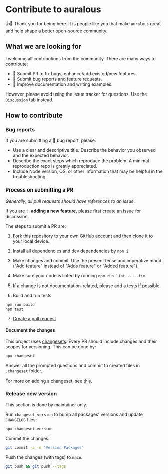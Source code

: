 # Contribute to auralous

:+1::tada: Thank you for being here. It is people like you that make `auralous` great and help shape a better open-source community.

## What we are looking for

I welcome all contributions from the community. There are many ways to contribute:

- :art: Submit PR to fix bugs, enhance/add existed/new features.
- :children_crossing: Submit bug reports and feature requests.
- :pencil: Improve documentation and writing examples.

However, please avoid using the issue tracker for questions. Use the `Discussion` tab instead.

## How to contribute

### Bug reports

If you are submitting a :bug: bug report, please:

- Use a clear and descriptive title. Describe the behavior you observed and the expected behavior.
- Describe the exact steps which reproduce the problem. A minimal reproduction repo is greatly appreciated.
- Include Node version, OS, or other information that may be helpful in the troubleshooting.

### Process on submitting a PR

*Generally, all pull requests should have references to an issue.*

If you are :sparkles: **adding a new feature**, please first [create an issue](../../issues/new) for discussion.

The steps to submit a PR are:

1. [Fork](https://help.github.com/articles/fork-a-repo/) this repository to your own GitHub account and then [clone](https://help.github.com/articles/cloning-a-repository/) it to your local device.

2. Install all dependencies and dev dependencies by `npm i`.

3. Make changes and commit. Use the present tense and imperative mood ("Add feature" instead of "Adds feature" or "Added feature").

4. Make sure your code is linted by running `npm run lint -- --fix`.

5. If a change is not documentation-related, please add a tests if possible.

6. Build and run tests

```bash
npm run build
npm test
```

7. [Create a pull request](https://help.github.com/en/articles/creating-a-pull-request-from-a-fork)

#### Document the changes

This project uses [changesets](https://github.com/atlassian/changesets). Every PR should include changes and their scopes for versioning. This can be done by:

```bash
npx changeset
```

Answer all the prompted questions and commit to created files in `.changeset` folder.

For more on adding a changeset, see [this](https://github.com/atlassian/changesets/blob/master/docs/adding-a-changeset.md#i-am-in-a-multi-package-repository-a-mono-repo).

### Release new version

This section is done by maintainer only.

Run `changeset version` to bump all packages' versions and update `CHANGELOG` files:

```bash
npx changeset version
```

Commit the changes:

```bash
git commit -a -m 'Version Packages'
```

Push the changes (with tags) to `main`.

```bash
git push && git push --tags
```

